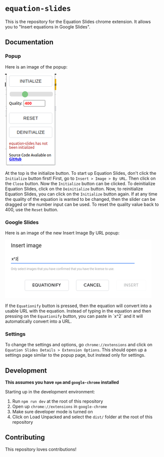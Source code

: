# `equation-slides`

This is the repository for the Equation Slides chrome extension. It allows you to "Insert equations in Google Slides".

## Documentation

### Popup

Here is an image of the popup:

![Popup](img/popup.png)

At the top is the initialize button. To start up Equation Slides, don't click the `Initialize` button first! First, go to `Insert > Image > By URL`. Then click on the `Close` button. Now the `Initialize` button can be clicked. To deinitialize Equation Slides, click on the `Deinitialize` button. Now, to reinitialize Equation Slides, you can click on the `Initialize` button again. If at any time the quality of the equation is wanted to be changed, then the slider can be dragged or the number input can be used. To reset the quality value back to 400, use the `Reset` button.

### Google Slides

Here is an image of the new Insert Image By URL popup:

![Insert Image By URL](img/slides.png)

If the `Equationify` button is pressed, then the equation will convert into a usable URL with the equation. Instead of typing in the equation and then pressing on the `Equationify` button, you can paste in \`x^2\` and it will automatically convert into a URL.

### Settings

To change the settings and options, go `chrome://extensions` and click on `Equation Slides Details > Extension Options`. This should open up a settings page similar to the popup page, but instead only for settings.

## Development

**This assumes you have `npm` and `google-chrome` installed**

Starting up in the development environment:

1. Run `npm run dev` at the root of this repository
2. Open up `chrome://extensions` in `google-chrome`
3. Make sure developer mode is turned on
4. Click on Load Unpacked and select the `dist/` folder at the root of this repository

## Contributing

This repository loves contributions!
